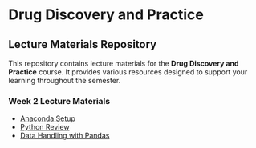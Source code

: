 # Drug Discovery and Practice

## Lecture Materials Repository

This repository contains lecture materials for the **Drug Discovery and Practice** course. It provides various resources designed to support your learning throughout the semester.

### Week 2 Lecture Materials
- [Anaconda Setup](`Lec2_anaconda.md`)
- [Python Review](`Lec2_python_review.md`)
- [Data Handling with Pandas](`Lec2_pandas.md`)

